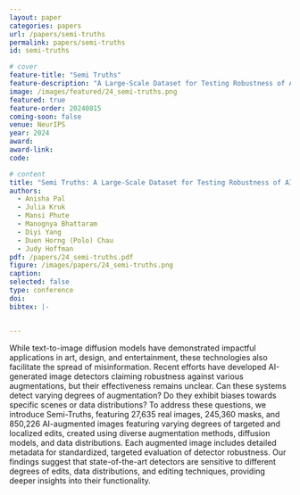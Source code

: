 ```yaml
---
layout: paper
categories: papers
url: /papers/semi-truths
permalink: papers/semi-truths
id: semi-truths

# cover
feature-title: "Semi Truths"
feature-description: "A Large-Scale Dataset for Testing Robustness of AI-Generated Image Detectors"
image: /images/featured/24_semi-truths.png
featured: true
feature-order: 20240815
coming-soon: false
venue: NeurIPS
year: 2024
award: 
award-link:
code: 

# content
title: "Semi Truths: A Large-Scale Dataset for Testing Robustness of AI-Generated Image Detectors"
authors:
  - Anisha Pal
  - Julia Kruk
  - Mansi Phute
  - Manognya Bhattaram
  - Diyi Yang
  - Duen Horng (Polo) Chau
  - Judy Hoffman
pdf: /papers/24_semi-truths.pdf
figure: /images/papers/24_semi-truths.png
caption: 
selected: false
type: conference
doi: 
bibtex: |-


---
```

While text-to-image diffusion models have demonstrated impactful applications in art, design, and entertainment, these technologies also facilitate the spread of misinformation. Recent efforts have developed AI-generated image detectors claiming robustness against various augmentations, but their effectiveness remains unclear. Can these systems detect varying degrees of augmentation? Do they exhibit biases towards specific scenes or data distributions? To address these questions, we introduce Semi-Truths, featuring 27,635 real images, 245,360 masks, and 850,226 AI-augmented images featuring varying degrees of targeted and localized edits, created using diverse augmentation methods, diffusion models, and data distributions. Each augmented image includes detailed metadata for standardized, targeted evaluation of detector robustness. Our findings suggest that state-of-the-art detectors are sensitive to different degrees of edits, data distributions, and editing techniques, providing deeper insights into their functionality.